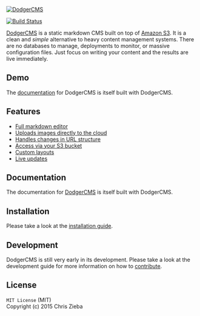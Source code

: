 [![DodgerCMS](http://i.imgur.com/EmVj8OL.png)](http://dodgercms.com/)

[![Build Status](https://travis-ci.org/ChrisZieba/dodgercms.svg)](https://travis-ci.org/ChrisZieba/dodgercms)
 
[DodgerCMS](http://dodgercms.com) is a static markdown CMS built on top of [Amazon S3](http://aws.amazon.com/s3/). It is a clean and *simple* alternative to heavy content management systems. There are no databases to manage, deployments to monitor, or massive configuration files. Just focus on writing your content and the results are live immediately.

## Demo

The [documentation](http://dodgercms.com) for DodgerCMS is itself built with DodgerCMS. 

## Features

- [Full markdown editor](http://dodgercms.com/features/editor)
- [Uploads images directly to the cloud](http://dodgercms.com/features/images)
- [Handles changes in URL structure](http://dodgercms.com/features/menu)
- [Access via your S3 bucket](http://dodgercms.com/features/cloud)
- [Custom layouts](http://dodgercms.com/features/layouts)
- [Live updates](http://dodgercms.com/features/live)

## Documentation

The documentation for [DodgerCMS](http://dodgercms.com) is itself built with DodgerCMS. 

## Installation

Please take a look at the [installation guide](http://dodgercms.com/help/installation).

## Development

DodgerCMS is still very early in its development. Please take a look at the development guide for more information on how to [contribute](http://dodgercms.com/development/contributing).

## License

`MIT License` (MIT)  
Copyright (c) 2015 Chris Zieba